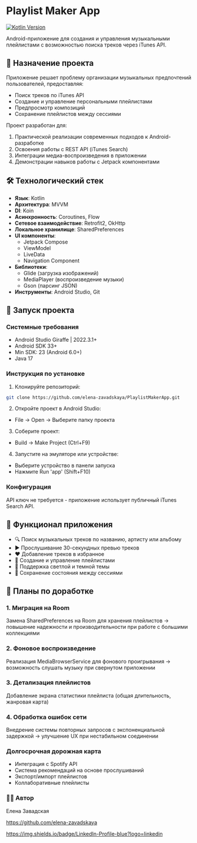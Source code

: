 # Playlist Maker App

[![Kotlin Version](https://img.shields.io/badge/kotlin-1.9.20-blue.svg)](https://kotlinlang.org/)

Android-приложение для создания и управления музыкальными плейлистами с возможностью поиска треков через iTunes API.

## 🎯 Назначение проекта
Приложение решает проблему организации музыкальных предпочтений пользователей, предоставляя:
- Поиск треков по iTunes API
- Создание и управление персональными плейлистами
- Предпросмотр композиций
- Сохранение плейлистов между сессиями

Проект разработан для:
1. Практической реализации современных подходов к Android-разработке
2. Освоения работы с REST API (iTunes Search)
3. Интеграции медиа-воспроизведения в приложении
4. Демонстрации навыков работы с Jetpack компонентами

## 🛠️ Технологический стек
- **Язык**: Kotlin
- **Архитектура**: MVVM
- **DI**: Koin
- **Асинхронность**: Coroutines, Flow
- **Сетевое взаимодействие**: Retrofit2, OkHttp
- **Локальное хранилище**: SharedPreferences
- **UI компоненты**:
  - Jetpack Compose
  - ViewModel
  - LiveData
  - Navigation Component
- **Библиотеки**:
  - Glide (загрузка изображений)
  - MediaPlayer (воспроизведение музыки)
  - Gson (парсинг JSON)
- **Инструменты**: Android Studio, Git

## 🚀 Запуск проекта
### Системные требования
- Android Studio Giraffe | 2022.3.1+
- Android SDK 33+
- Min SDK: 23 (Android 6.0+)
- Java 17

### Инструкция по установке
1. Клонируйте репозиторий:
```bash
git clone https://github.com/elena-zavadskaya/PlaylistMakerApp.git
````

2. Откройте проект в Android Studio:
- File → Open → Выберите папку проекта

3. Соберите проект:
- Build → Make Project (Ctrl+F9)

4. Запустите на эмуляторе или устройстве:
- Выберите устройство в панели запуска
- Нажмите Run 'app' (Shift+F10)

### Конфигурация
API ключ не требуется - приложение использует публичный iTunes Search API.

## 📱 Функционал приложения
- 🔍 Поиск музыкальных треков по названию, артисту или альбому
- ▶️ Прослушивание 30-секундных превью треков
- ❤️ Добавление треков в избранное
- 📁 Создание и управление плейлистами
- 🌙 Поддержка светлой и темной темы
- 🔄 Сохранение состояния между сессиями

## 📌 Планы по доработке
### 1. Миграция на Room
Замена SharedPreferences на Room для хранения плейлистов → повышение надежности и производительности при работе с большими коллекциями
### 2. Фоновое воспроизведение
Реализация MediaBrowserService для фонового проигрывания → возможность слушать музыку при свернутом приложении
### 3. Детализация плейлистов
Добавление экрана статистики плейлиста (общая длительность, жанровая карта)
### 4. Обработка ошибок сети
Внедрение системы повторных запросов с экспоненциальной задержкой → улучшение UX при нестабильном соединении

### Долгосрочная дорожная карта
- Интеграция с Spotify API
- Система рекомендаций на основе прослушиваний
- Экспорт/импорт плейлистов
- Коллаборативные плейлисты

### 👩‍💻 Автор
Елена Завадская

https://github.com/elena-zavadskaya

[https://img.shields.io/badge/LinkedIn-Profile-blue?logo=linkedin ](https://boisterous-baklava-d1924a.netlify.app/)
